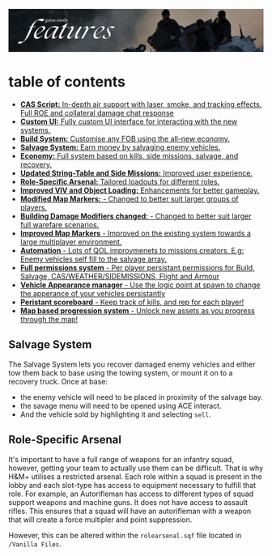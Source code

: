 <p align="center">
<img src="/docs/assets/features.png"/>
</p>

# table of contents

- [**CAS Script:** In-depth air support with laser, smoke, and tracking effects. Full ROE and collateral damage chat response]()
- [**Custom UI:** Fully custom UI interface for interacting with the new systems.]()
- [**Build System:** Customise any FOB using the all-new economy.]()
- [**Salvage System:** Earn money by salvaging enemy vehicles.]()
- [**Economy:** Full system based on kills, side missions, salvage, and recovery.]()
- [**Updated String-Table and Side Missions:** Improved user experience.]()
- [**Role-Specific Arsenal:** Tailored loadouts for different roles.](#role-specific-arsenal)
- [**Improved VIV and Object Loading:** Enhancements for better gameplay.]()
- [**Modified Map Markers:** - Changed to better suit larger groups of players.]()
- [**Building Damage Modifiers changed:** - Changed to better suit larger full warefare scenarios. ]()
- [**Improved Map Markers** - Improved on the existing system towards a large multiplayer environment.]()
- [**Automation** - Lots of QOL improvmenets to missions creators, E.g: Enemy vehicles self fill to the salvage array.]()
- [**Full permissions system** - Per player persistant permissions for Build, Salvage, CAS/WEATHER/SIDEMISSIONS, Flight and Armour]()
- [**Vehicle Appearance manager** - Use the logic point at spawn to change the apperance of your vehicles persistantly]()
- [**Peristant scoreboard** - Keep track of kills, and rep for each player!]()
- [**Map based progression system** - Unlock new assets as you progress through the map!]()

## Salvage System

The Salvage System lets you recover damaged enemy vehicles and either tow them back to base using the towing system, or mount it on to a recovery truck. Once at base: 

* the enemy vehicle will need to be placed in proximity of the salvage bay.  
* the savage menu will need to be opened using ACE interact.
* And the vehicle sold by highlighting it and selecting `sell`.

## Role-Specific Arsenal

It's important to have a full range of weapons for an infantry squad, however, getting your team to actually use them can be difficult. That is why H&M+ utilises a restricted arsenal. Each role within a squad is present in the lobby and each slot-type has access to equipment necessary to fulfill that role. For example, an Autorifleman has access to different types of squad support weapons and machine guns. It does not have access to assault rifles. This ensures that a squad will have an autorifleman with a weapon that will create a force multipler and point suppression. 

However, this can be altered within the `rolearsenal.sqf` file located in `/Vanilla Files`.

